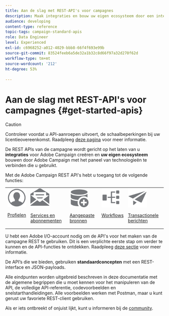 ```yaml
---
title: Aan de slag met REST-API's voor campagnes
description: Maak integraties en bouw uw eigen ecosysteem door een interface tussen Campaign en een reeks technologieën tot stand te brengen.
audience: developing
content-type: reference
topic-tags: campaign-standard-apis
role: Data Engineer
level: Experienced
exl-id: c6968252-a012-4029-bbb8-66f4f693e99b
source-git-commit: 83524feeb6a5de32a1b32c8d66f97a32d270f62d
workflow-type: tm+mt
source-wordcount: '212'
ht-degree: 53%

---
```


# Aan de slag met REST-API&#39;s voor campagnes {#get-started-apis}

>[!CAUTION]
>
>Controleer voordat u API-aanroepen uitvoert, de schaalbeperkingen bij uw licentieovereenkomst. Raadpleeg [deze pagina](https://helpx.adobe.com/nl/legal/product-descriptions/campaign-standard.html#ITInfrastructureResourcesbyActiveProfilesTiers) voor meer informatie.

De REST APIs van de campagne wordt gericht op het laten van u **integraties** voor Adobe Campaign creëren en **uw eigen ecosysteem** bouwen door Adobe Campaign met het paneel van technologieën te verbinden die u gebruikt.

Met de Adobe Campaign REST API&#39;s hebt u toegang tot de volgende functies:

<table><tr>
 <td valign="top"><a href="retrieving-profiles.md"><img width="60px" alt="voorwaarden" src="assets/icon_profile.svg"/></a><p><a href="retrieving-profiles.md">Profielen</a></p></td>
<td valign="top"><a href="creating-a-service.md"><img width="60px" alt="voorwaarden" src="assets/icon_services.svg"/></a><p><a href="creating-a-service.md">Services en abonnementen</a></p></td>
<td valign="top"><a href="interacting-with-custom-resources.md"><img width="60px" alt="voorwaarden" src="assets/icon_customresources.svg"/></a><p><a href="interacting-with-custom-resources.md">Aangepaste bronnen</a></p></td>
<td valign="top"><a href="controlling-a-workflow.md"><img width="60px" alt="voorwaarden" src="assets/icon_workflows.svg"/></a><p><a href="controlling-a-workflow.md">Workflows</a></p></td>
<td valign="top"><a href="managing-transactional-messages.md"><img width="60px" alt="voorwaarden" src="assets/icon_transactionalmessage.svg"/></a><p><a href="managing-transactional-messages.md">Transactionele berichten</a></p></td>
</tr></table>

U hebt een Adobe I/O-account nodig om de API&#39;s voor het maken van de campagne REST te gebruiken. Dit is een verplichte eerste stap om verder te kunnen en de API-functies te ontdekken.
Raadpleeg [deze sectie](setting-up-api-access.md) voor meer informatie.

De API’s die we bieden, gebruiken **standaardconcepten** met een REST-interface en JSON-payloads.

Alle eindpunten worden uitgebreid beschreven in deze documentatie met de algemene begrippen die u moet kennen voor het manipuleren van de API, de volledige API-referentie, codevoorbeelden en snelstarthandleidingen. Alle voorbeelden werken met Postman, maar u kunt gerust uw favoriete REST-client gebruiken.

Als er iets ontbreekt of onjuist lijkt, kunt u informeren bij de [community](https://experienceleaguecommunities.adobe.com/t5/adobe-campaign-standard/ct-p/adobe-campaign-standard-community).
